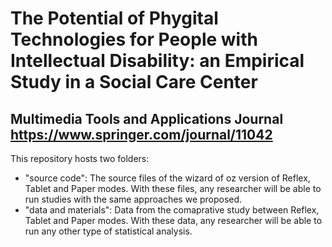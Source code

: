 # The Potential of Phygital Technologies for People with Intellectual Disability: an Empirical Study in a Social Care Center
## Multimedia Tools and Applications Journal https://www.springer.com/journal/11042

This repository hosts two folders:

- "source code": The source files of the wizard of oz version of Reflex, Tablet and Paper modes. With these files, any researcher will be able to run studies with the same approaches we proposed.
- "data and materials": Data from the comaprative study between Reflex, Tablet and Paper modes. With these data, any researcher will be able to run any other type of statistical analysis.
